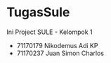 # TugasSule

Ini Project SULE - Kelompok 1
- 71170179 Nikodemus Adi KP
- 71170237 Juan Simon Charlos
